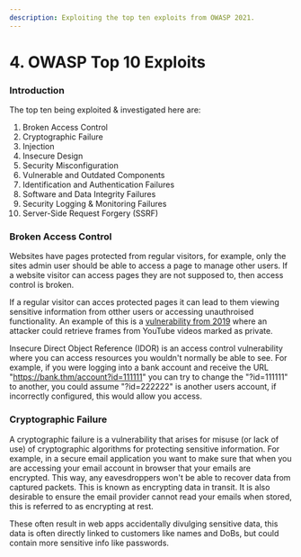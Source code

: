 ```yaml
---
description: Exploiting the top ten exploits from OWASP 2021.
---
```


# 4. OWASP Top 10 Exploits

### Introduction

The top ten being exploited & investigated here are:

1. Broken Access Control
2. Cryptographic Failure
3. Injection
4. Insecure Design
5. Security Misconfiguration
6. Vulnerable and Outdated Components
7. Identification and Authentication Failures
8. Software and Data Integrity Failures
9. Security Logging & Monitoring Failures
10. Server-Side Request Forgery (SSRF)

### Broken Access Control

Websites have pages protected from regular visitors, for example, only the sites admin user should be able to access a page to manage other users. If a website visitor can access pages they are not supposed to, then access control is broken.&#x20;

If a regular visitor can acces protected pages it can lead to them viewing sensitive information from otther users or accessing unauthroised functionality. An example of this is a [vulnerability from 2019](https://bugs.xdavidhu.me/google/2021/01/11/stealing-your-private-videos-one-frame-at-a-time/) where an attacker could retrieve frames from YouTube videos marked as private.

Insecure Direct Object Reference (IDOR) is an access control vulnerability where you can access resources you wouldn't normally be able to see. For example, if you were logging into a bank account and receive the URL "https://bank.thm/account?id=111111" you can try to change the "?id=111111" to another, you could assume "?id=222222" is another users account, if incorrectly configured, this would allow you access.

### Cryptographic Failure

A cryptographic failure is a vulnerability that arises for misuse (or lack of use) of cryptographic algorithms for protecting sensitive information. For example, in a secure email application you want to make sure that when you are accessing your email account in browser that your emails are encrypted. This way, any eavesdroppers won't be able to recover data from captured packets. This is known as encrypting data in transit. It is also desirable to ensure the email provider cannot read your emails when stored, this is referred to as encrypting at rest.

These often result in web apps accidentally divulging sensitive data, this data is often directly linked to customers like names and DoBs, but could contain more sensitive info like passwords.&#x20;

